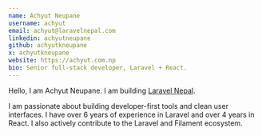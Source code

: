 ```yaml
---
name: Achyut Neupane
username: achyut
email: achyut@laravelnepal.com
linkedin: achyutneupane
github: achyutkneupane
x: achyutkneupane
website: https://achyut.com.np
bio: Senior full-stack developer, Laravel + React.
---
```


Hello, I am Achyut Neupane. I am building [Laravel Nepal](https://laravelnepal.com).

I am passionate about building developer-first tools and clean user interfaces. I have over 6 years of experience in Laravel and over 4 years in React. I also actively contribute to the Laravel and Filament ecosystem.
